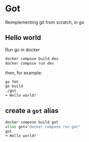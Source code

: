 # Got

Reimplementing git from scratch, in go

## Hello world

Run go in docker

```sh
docker compose build dev
docker compose run dev
```

then, for example:

```sh
go fmt
go build
./got
➜ Hello world!
```

## create a `got` alias

```sh
docker compose build got
alias got="docker compose run got"
got
➜ Hello world!
```
